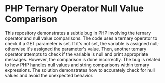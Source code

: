 # PHP Ternary Operator Null Value Comparison
This repository demonstrates a subtle bug in PHP involving the ternary operator and null value comparisons.  The code uses a ternary operator to check if a GET parameter is set.  If it's not set, the variable is assigned null; otherwise it's assigned the parameter's value.
Then, another ternary operator attempts to check if the variable is null and print appropriate messages.  However, the comparison is done incorrectly. 
The bug is related to how PHP handles null values and string comparisons within ternary expressions. The solution demonstrates how to accurately check for null values and avoid the unexpected behavior.
